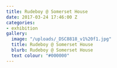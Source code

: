 ```yaml
---
title: Rudeboy @ Somerset House
date: 2017-03-24 17:46:00 Z
categories:
- exhibition
gallery:
  image: "/uploads/_DSC8818_v1%20f1.jpg"
  title: Rudeboy @ Somerset House
  blurb: Rudeboy @ Somerset House
  text colour: "#000000"
---
```


